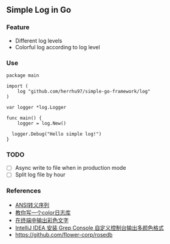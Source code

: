 ## Simple Log in Go

### Feature
- Different log levels
- Colorful log according to log level

### Use
~~~
package main

import (
	log "github.com/herrhu97/simple-go-framework/log"
)

var logger *log.Logger

func main() {
	logger = log.New()

  logger.Debug("Hello simple log!")
}
~~~

### TODO
+ [ ] Async write to file when in production mode 
+ [ ] Split log file by hour 

### References
- [ANSI转义序列](https://zh.wikipedia.org/wiki/ANSI%E8%BD%AC%E4%B9%89%E5%BA%8F%E5%88%97)
- [教你写一个color日志库](https://toutiao.io/posts/2889gp/preview)
- [在终端中输出彩色文字](https://segmentfault.com/a/1190000012666612)
- [IntelliJ IDEA 安装 Grep Console 自定义控制台输出多颜色格式](http://www.ibloger.net/article/2975.html)
- https://github.com/flower-corp/rosedb
